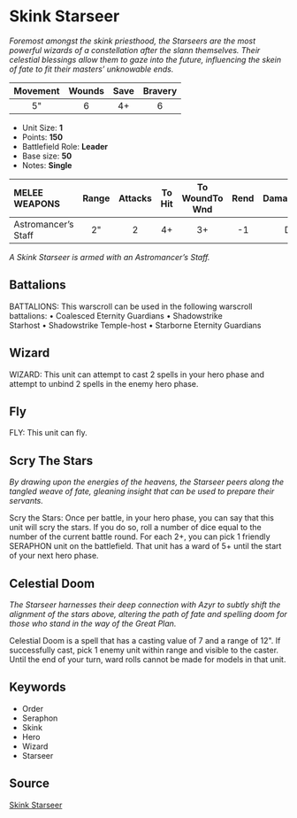 # Skink Starseer

_Foremost amongst the skink priesthood, the Starseers are the most powerful wizards of a constellation after the slann themselves. Their celestial blessings allow them to gaze into the future, influencing the skein of fate to fit their masters’ unknowable ends._


| Movement | Wounds | Save | Bravery |
|:--------:|:------:|:----:|:-------:|
| 5" | 6 | 4+ | 6 |

* Unit Size: **1**
* Points: **150**
* Battlefield Role: **Leader**
* Base size: **50**
* Notes: **Single**

| MELEE WEAPONS | Range | Attacks | To Hit | To WoundTo Wnd | Rend | DamageDmg |
|:---|:--:|:--:|:--:|:--:|:--:|:--:|
| Astromancer’s Staff | 2" | 2 | 4+ | 3+ | -1 | D3 |


_A Skink Starseer is armed with an Astromancer’s Staff._

## Battalions

BATTALIONS: This warscroll can be used in the following warscroll battalions: • Coalesced Eternity Guardians • Shadowstrike Starhost • Shadowstrike Temple-host • Starborne Eternity Guardians

## Wizard

WIZARD: This unit can attempt to cast 2 spells in your hero phase and attempt to unbind 2 spells in the enemy hero phase.

## Fly

FLY: This unit can fly.

## Scry The Stars

_By drawing upon the energies of the heavens, the Starseer peers along the tangled weave of fate, gleaning insight that can be used to prepare their servants._

Scry the Stars: Once per battle, in your hero phase, you can say that this unit will scry the stars. If you do so, roll a number of dice equal to the number of the current battle round. For each 2+, you can pick 1 friendly SERAPHON unit on the battlefield. That unit has a ward of 5+ until the start of your next hero phase.

## Celestial Doom

_The Starseer harnesses their deep connection with Azyr to subtly shift the alignment of the stars above, altering the path of fate and spelling doom for those who stand in the way of the Great Plan._

Celestial Doom is a spell that has a casting value of 7 and a range of 12". If successfully cast, pick 1 enemy unit within range and visible to the caster. Until the end of your turn, ward rolls cannot be made for models in that unit.

## Keywords

* Order
* Seraphon
* Skink
* Hero
* Wizard
* Starseer


## Source

[Skink Starseer](https://wahapedia.ru/aos3/factions/seraphon/Skink-Starseer)
